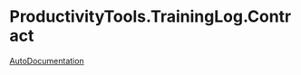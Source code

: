 # ProductivityTools.TrainingLog.Contract

[AutoDocumentation](ProductivityTools.TrainingLog.Contract.md)
